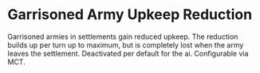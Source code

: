 # Garrisoned Army Upkeep Reduction

Garrisoned armies in settlements gain reduced upkeep.
The reduction builds up per turn up to maximum, but is completely lost when the army leaves the settlement.
Deactivated per default for the ai.
Configurable via MCT.